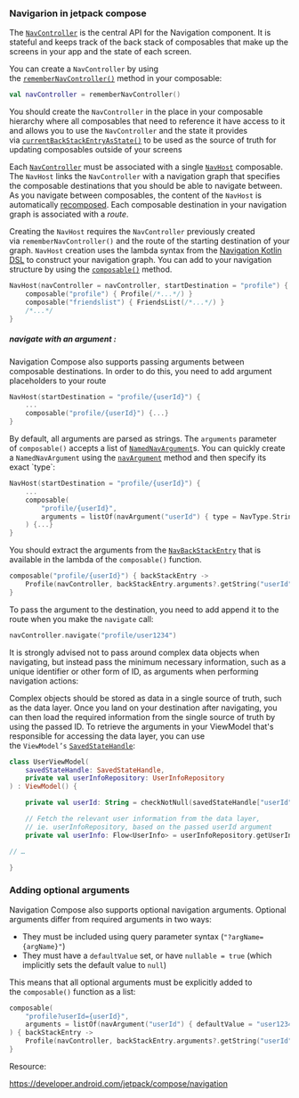 ### Navigarion in jetpack compose

The [`NavController`](https://developer.android.com/reference/androidx/navigation/NavController) is the central API for the Navigation component. It is stateful and keeps track of the back stack of composables that make up the screens in your app and the state of each screen.

You can create a `NavController` by using the [`rememberNavController()`](https://developer.android.com/reference/kotlin/androidx/navigation/compose/package-summary#rememberNavController(kotlin.Array)) method in your composable:

```kt
val navController = rememberNavController()
```

You should create the `NavController` in the place in your composable hierarchy where all composables that need to reference it have access to it and allows you to use the `NavController` and the state it provides via [`currentBackStackEntryAsState()`](https://developer.android.com/reference/kotlin/androidx/navigation/compose/package-summary#(androidx.navigation.NavController).currentBackStackEntryAsState()) to be used as the source of truth for updating composables outside of your screens

Each [`NavController`](https://developer.android.com/reference/androidx/navigation/NavController) must be associated with a single [`NavHost`](https://developer.android.com/reference/kotlin/androidx/navigation/compose/package-summary#NavHost(androidx.navigation.NavHostController,kotlin.String,androidx.compose.ui.Modifier,kotlin.String,kotlin.Function1)) composable. The `NavHost` links the `NavController` with a navigation graph that specifies the composable destinations that you should be able to navigate between. As you navigate between composables, the content of the `NavHost` is automatically [recomposed](https://developer.android.com/jetpack/compose/mental-model#recomposition). Each composable destination in your navigation graph is associated with a *route*.

Creating the `NavHost` requires the `NavController` previously created via `rememberNavController()` and the route of the starting destination of your graph. `NavHost` creation uses the lambda syntax from the [Navigation Kotlin DSL](https://developer.android.com/guide/navigation/navigation-kotlin-dsl#navgraphbuilder) to construct your navigation graph. You can add to your navigation structure by using the [`composable()`](https://developer.android.com/reference/kotlin/androidx/navigation/compose/package-summary#(androidx.navigation.NavGraphBuilder).composable(kotlin.String,kotlin.collections.List,kotlin.collections.List,kotlin.Function1)) method.

```kt
NavHost(navController = navController, startDestination = "profile") {
    composable("profile") { Profile(/*...*/) }
    composable("friendslist") { FriendsList(/*...*/) }
    /*...*/
}
```

##### navigate with an argument :

Navigation Compose also supports passing arguments between composable destinations. In order to do this, you need to add argument placeholders to your route

```kt
NavHost(startDestination = "profile/{userId}") {
    ...
    composable("profile/{userId}") {...}
}
```

By default, all arguments are parsed as strings. The `arguments` parameter of `composable()` accepts a list of [`NamedNavArgument`](https://developer.android.com/reference/androidx/navigation/NamedNavArgument)s. You can quickly create a `NamedNavArgument` using the [`navArgument`](https://developer.android.com/reference/kotlin/androidx/navigation/package-summary#navArgument(kotlin.String,kotlin.Function1)) method and then specify its exact `type`:

```kt
NavHost(startDestination = "profile/{userId}") {
    ...
    composable(
        "profile/{userId}",
        arguments = listOf(navArgument("userId") { type = NavType.StringType })
    ) {...}
}
```

You should extract the arguments from the [`NavBackStackEntry`](https://developer.android.com/reference/kotlin/androidx/navigation/NavBackStackEntry) that is available in the lambda of the `composable()` function.

```kt
composable("profile/{userId}") { backStackEntry ->
    Profile(navController, backStackEntry.arguments?.getString("userId"))
}
```

To pass the argument to the destination, you need to add append it to the route when you make the `navigate` call:

```kt
navController.navigate("profile/user1234")
```

It is strongly advised not to pass around complex data objects when navigating, but instead pass the minimum necessary information, such as a unique identifier or other form of ID, as arguments when performing navigation actions:

Complex objects should be stored as data in a single source of truth, such as the data layer. Once you land on your destination after navigating, you can then load the required information from the single source of truth by using the passed ID. To retrieve the arguments in your ViewModel that's responsible for accessing the data layer, you can use the `ViewModel’s` [`SavedStateHandle`](https://developer.android.com/topic/libraries/architecture/viewmodel-savedstate#savedstatehandle):

```kt
class UserViewModel(
    savedStateHandle: SavedStateHandle,
    private val userInfoRepository: UserInfoRepository
) : ViewModel() {

    private val userId: String = checkNotNull(savedStateHandle["userId"])

    // Fetch the relevant user information from the data layer,
    // ie. userInfoRepository, based on the passed userId argument
    private val userInfo: Flow<UserInfo> = userInfoRepository.getUserInfo(userId)

// …

}
```

### Adding optional arguments

Navigation Compose also supports optional navigation arguments. Optional arguments differ from required arguments in two ways:

- They must be included using query parameter syntax (`"?argName={argName}"`)
- They must have a `defaultValue` set, or have `nullable = true` (which implicitly sets the default value to `null`)

This means that all optional arguments must be explicitly added to the `composable()` function as a list:

```kt
composable(
    "profile?userId={userId}",
    arguments = listOf(navArgument("userId") { defaultValue = "user1234" })
) { backStackEntry ->
    Profile(navController, backStackEntry.arguments?.getString("userId"))
}
```

Resource:

https://developer.android.com/jetpack/compose/navigation
